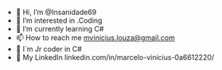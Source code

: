 - 👋 Hi, I’m @Insanidade69
- 👀 I’m interested in .Coding
- 🌱 I’m currently learning C#
- 📫 How to reach me mvinicius.louza@gmail.com
- 👾 I`m Jr coder in C# 
- 💼 My LinkedIn linkedin.com/in/marcelo-vinícius-0a6612220/
